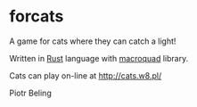 # forcats
A game for cats where they can catch a light!

Written in [Rust](https://www.rust-lang.org/) language with [macroquad](https://macroquad.rs/) library.

Cats can play on-line at http://cats.w8.pl/

Piotr Beling
